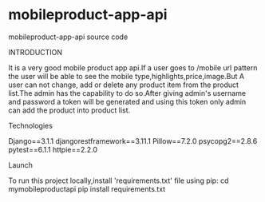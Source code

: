 # mobileproduct-app-api
mobileproduct-app-api source code

INTRODUCTION

It is a very good mobile product app api.If a user goes to /mobile url pattern the user will be able to see the mobile type,highlights,price,image.But A user can not change,
add or delete any product item from the product list.The admin has the capability to do so.After giving admin's username and password a token will be generated and using this token only 
admin can add the product into product list.

Technologies

Django==3.1.1
djangorestframework==3.11.1
Pillow==7.2.0
psycopg2==2.8.6
pytest==6.1.1
httpie==2.2.0

Launch

To run this project locally,install 'requirements.txt' file using pip:
cd mymobileproductapi
pip install requirements.txt

